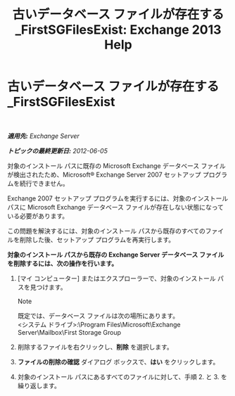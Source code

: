 ﻿---
title: '古いデータベース ファイルが存在する_FirstSGFilesExist: Exchange 2013 Help'
TOCTitle: 古いデータベース ファイルが存在する_FirstSGFilesExist
ms:assetid: 907faeb8-1c6d-49fc-95a1-417f415a9d79
ms:mtpsurl: https://technet.microsoft.com/ja-jp/library/ms.exch.setupreadiness.firstsgfilesexist(v=EXCHG.150)
ms:contentKeyID: 48269792
ms.date: 04/24/2018
mtps_version: v=EXCHG.150
ms.translationtype: HT
---

# 古いデータベース ファイルが存在する\_FirstSGFilesExist

 

_**適用先:** Exchange Server_

_**トピックの最終更新日:** 2012-06-05_

対象のインストール パスに既存の Microsoft Exchange データベース ファイルが検出されたため、Microsoft® Exchange Server 2007 セットアップ プログラムを続行できません。

Exchange 2007 セットアップ プログラムを実行するには、対象のインストール パスに Microsoft Exchange データベース ファイルが存在しない状態になっている必要があります。

この問題を解決するには、対象のインストール パスから既存のすべてのファイルを削除した後、セットアップ プログラムを再実行します。

**対象のインストール パスから既存の Exchange Server データベース ファイルを削除するには、次の操作を行います。**

1.  \[マイ コンピューター\] またはエクスプローラーで、対象のインストール パスを見つけます。
    

    > [!NOTE]
    > 既定では、データベース ファイルは次の場所にあります。<BR>&lt;システム ドライブ&gt;:\Program Files\Microsoft\Exchange Server\Mailbox\First Storage Group



2.  削除するファイルを右クリックし、<strong>削除</strong> を選択します。

3.  <strong>ファイルの削除の確認</strong> ダイアログ ボックスで、<strong>はい</strong> をクリックします。

4.  対象のインストール パスにあるすべてのファイルに対して、手順 2. と 3. を繰り返します。

